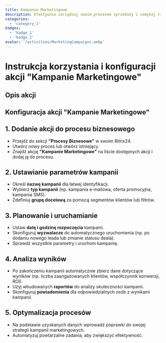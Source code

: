 ```yaml
---
title: Kampanie Marketingowe
description: Efektywnie zarządzaj swoim procesem sprzedaży i zamykaj transakcje szybciej.
categories: 
  - 'category_1'
badges: 
  - 'badge_1'
  - 'badge_2'
avatar: '/activities/MarketingCampaigns.webp'
---
```

# Instrukcja korzystania i konfiguracji akcji "Kampanie Marketingowe"

## Opis akcji

## **Konfiguracja akcji "Kampanie Marketingowe"**

## 1. Dodanie akcji do procesu biznesowego
- Przejdź do sekcji **"Procesy Biznesowe"** w swoim Bitrix24.
- Utwórz nowy proces lub otwórz istniejący.
- Znajdź akcję **"Kampanie Marketingowe"** na liście dostępnych akcji i dodaj ją do procesu.

## 2. Ustawianie parametrów kampanii
- Określ **nazwę kampanii** dla łatwej identyfikacji.
- Wybierz **typ kampanii** (np. kampania e-mailowa, oferta promocyjna, kampania SMS).
- Zdefiniuj **grupę docelową** za pomocą segmentów klientów lub filtrów.

## 3. Planowanie i uruchamianie
- Ustaw **datę i godzinę rozpoczęcia** kampanii.
- Skonfiguruj **wyzwalacze** do automatycznego uruchomienia (np. po dodaniu nowego leada lub zmianie statusu deala).
- Sprawdź wszystkie parametry i uruchom kampanię.

## 4. Analiza wyników
- Po zakończeniu kampanii automatycznie zbierz dane dotyczące wyników (np. liczba zaangażowanych klientów, współczynnik konwersji, ROI).
- Użyj wbudowanych **raportów** do analizy skuteczności kampanii.
- Skonfiguruj **powiadomienia** dla odpowiedzialnych osób z wynikami kampanii.

## 5. Optymalizacja procesów
- Na podstawie uzyskanych danych wprowadź poprawki do swojej strategii kampanii marketingowych.
- Automatyzuj powtarzalne zadania, aby zwiększyć efektywność.